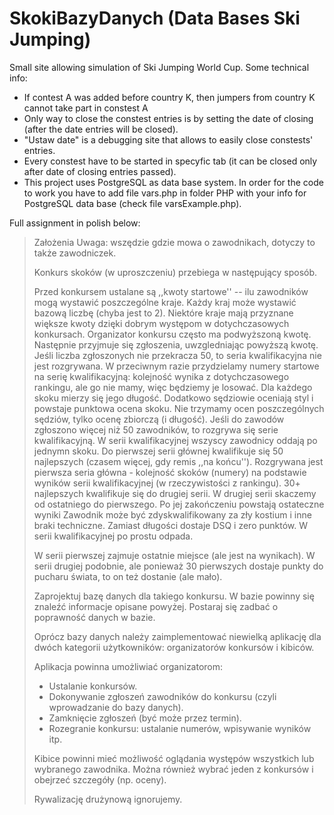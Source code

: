 # SkokiBazyDanych (Data Bases Ski Jumping)
Small site allowing simulation of Ski Jumping World Cup.
Some technical info:
* If contest A was added before country K, then jumpers from country K cannot take part in constest A
* Only way to close the constest entries is by setting the date of closing (after the date entries will be closed).
* "Ustaw date" is a debugging site that allows to easily close constests' entries.
* Every constest have to be started in specyfic tab (it can be closed only after date of closing entries passed).
* This project uses PostgreSQL as data base system. In order for the code to work you have to add file vars.php in folder PHP with your info for PostgreSQL data base
  (check file varsExample.php).
  
  
Full assignment in polish below:

>Założenia
>Uwaga: wszędzie gdzie mowa o zawodnikach, dotyczy to także zawodniczek.
>
>Konkurs skoków (w uproszczeniu) przebiega w następujący sposób.
>
>Przed konkursem ustalane są ,,kwoty startowe'' -- ilu zawodników mogą wystawić poszczególne kraje. Każdy kraj może wystawić bazową liczbę (chyba jest to 2). Niektóre kraje mają przyznane większe kwoty dzięki dobrym występom w dotychczasowych konkursach. Organizator konkursu często ma podwyższoną kwotę.
>Następnie przyjmuje się zgłoszenia, uwzgledniając powyższą kwotę.
>Jeśli liczba zgłoszonych nie przekracza 50, to seria kwalifikacyjna nie jest rozgrywana. W przeciwnym razie przydzielamy numery startowe na serię kwalifikacyjną: kolejność wynika z dotychczasowego rankingu, ale go nie mamy, więc będziemy je losować.
>Dla każdego skoku mierzy się jego długość. Dodatkowo sędziowie oceniają styl i powstaje punktowa ocena skoku. Nie trzymamy ocen poszczególnych sędziów, tylko ocenę zbiorczą (i długość).
>Jeśli do zawodów zgłoszono więcej niż 50 zawodników, to rozgrywa się serie kwalifikacyjną. W serii kwalifikacyjnej wszyscy zawodnicy oddają po jednymn skoku. Do pierwszej serii głównej kwalifikuje się 50 najlepszych (czasem więcej, gdy remis ,,na końcu'').
>Rozgrywana jest pierwsza seria główna - kolejność skoków (numery) na podstawie wyników serii kwalifikacyjnej (w rzeczywistości z rankingu). 30+ najlepszych kwalifikuje się do drugiej serii.
>W drugiej serii skaczemy od ostatniego do pierwszego. Po jej zakończeniu powstają ostateczne wyniki
>Zawodnik może być zdyskwalifikowany za zły kostium i inne braki techniczne. Zamiast długości dostaje DSQ i zero punktów. W serii kwalifikacyjnej po prostu odpada.
>
>W serii pierwszej zajmuje ostatnie miejsce (ale jest na wynikach). W serii drugiej podobnie, ale ponieważ 30 pierwszych dostaje punkty do pucharu świata, to on też dostanie (ale mało).
>
>Zaprojektuj bazę danych dla takiego konkursu. W bazie powinny się znaleźć informacje opisane powyżej. Postaraj się zadbać o poprawność danych w bazie.
>
>Oprócz bazy danych należy zaimplementować niewielką aplikację dla dwóch kategorii użytkowników: organizatorów konkursów i kibiców.
>
>Aplikacja powinna umożliwiać organizatorom:
>
> - Ustalanie konkursów.
> - Dokonywanie zgłoszeń zawodników do konkursu (czyli wprowadzanie do bazy danych).
> - Zamknięcie zgłoszeń (być może przez termin).
> - Rozegranie konkursu: ustalanie numerów, wpisywanie wyników itp.
>
>Kibice powinni mieć możliwość oglądania występów wszystkich lub wybranego zawodnika. Można również wybrać jeden z konkursów i obejrzeć szczegóły (np. oceny).
>
>Rywalizację drużynową ignorujemy.